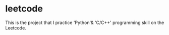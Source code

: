 # leetcode 

This is the project that I practice 'Python'& 'C/C++' programming skill on the Leetcode.

